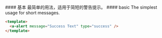 <cn>
#### 基本
最简单的用法，适用于简短的警告提示。
</cn>

<us>
#### basic
The simplest usage for short messages.
</us>

```html
<template>
  <a-alert message="Success Text" type="success" />
</template>
```

